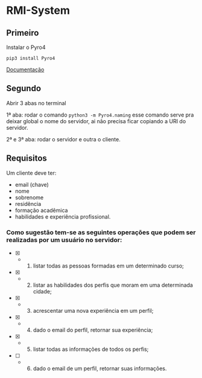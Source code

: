 # RMI-System

## Primeiro
Instalar o Pyro4

```
pip3 install Pyro4
```

[Documentação](https://pyro4.readthedocs.io/en/stable/index.html#)

## Segundo

Abrir 3 abas no terminal

1ª aba:
  rodar o comando ```python3 -m Pyro4.naming``` esse comando serve pra deixar global o nome do servidor, ai não precisa ficar copiando a URI do servidor.
  
2ª e 3ª aba:
  rodar o servidor e outra o cliente.



## Requisitos

Um cliente deve ter:

* email (chave)
* nome
* sobrenome
* residência 
* formação acadêmica
* habilidades e experiência profissional. 


### Como sugestão tem-se as seguintes operações que podem ser realizadas por um usuário no servidor:

- [x] - 1. listar todas as pessoas formadas em um determinado curso;
- [x] - 2. listar as habilidades dos perfis que moram em uma determinada cidade;
- [x] - 3. acrescentar uma nova experiência em um perfil;
- [x] - 4. dado o email do perfil, retornar sua experiência;
- [x] - 5. listar todas as informações de todos os perfis;
- [ ] - 6. dado o email de um perfil, retornar suas informações.
